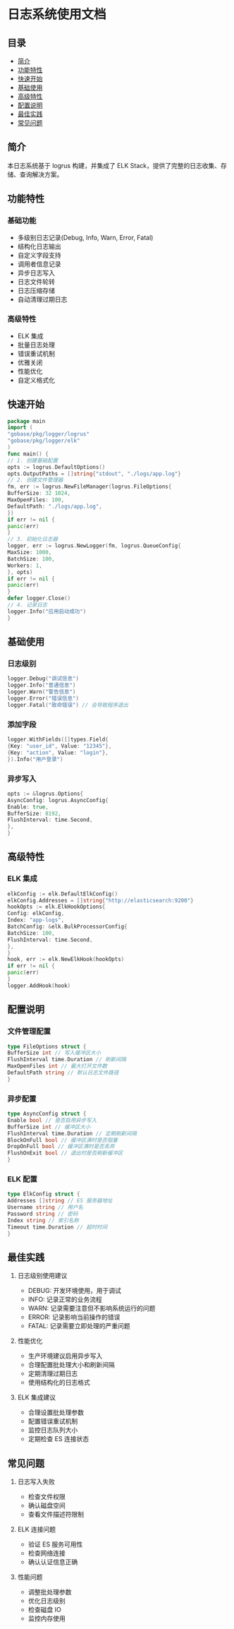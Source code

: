 # 日志系统使用文档

## 目录
- [简介](#简介)
- [功能特性](#功能特性)
- [快速开始](#快速开始)
- [基础使用](#基础使用)
- [高级特性](#高级特性)
- [配置说明](#配置说明)
- [最佳实践](#最佳实践)
- [常见问题](#常见问题)

## 简介
本日志系统基于 logrus 构建，并集成了 ELK Stack，提供了完整的日志收集、存储、查询解决方案。

## 功能特性
### 基础功能
- 多级别日志记录(Debug, Info, Warn, Error, Fatal)
- 结构化日志输出
- 自定义字段支持
- 调用者信息记录
- 异步日志写入
- 日志文件轮转
- 日志压缩存储
- 自动清理过期日志

### 高级特性
- ELK 集成
- 批量日志处理
- 错误重试机制
- 优雅关闭
- 性能优化
- 自定义格式化

## 快速开始
```go
package main
import (
"gobase/pkg/logger/logrus"
"gobase/pkg/logger/elk"
)
func main() {
// 1. 创建基础配置
opts := logrus.DefaultOptions()
opts.OutputPaths = []string{"stdout", "./logs/app.log"}
// 2. 创建文件管理器
fm, err := logrus.NewFileManager(logrus.FileOptions{
BufferSize: 32 1024,
MaxOpenFiles: 100,
DefaultPath: "./logs/app.log",
})
if err != nil {
panic(err)
}
// 3. 初始化日志器
logger, err := logrus.NewLogger(fm, logrus.QueueConfig{
MaxSize: 1000,
BatchSize: 100,
Workers: 1,
}, opts)
if err != nil {
panic(err)
}
defer logger.Close()
// 4. 记录日志
logger.Info("应用启动成功")
}
```
## 基础使用

### 日志级别
```go
logger.Debug("调试信息")
logger.Info("普通信息")
logger.Warn("警告信息")
logger.Error("错误信息")
logger.Fatal("致命错误") // 会导致程序退出
```
### 添加字段
```go
logger.WithFields([]types.Field{
{Key: "user_id", Value: "12345"},
{Key: "action", Value: "login"},
}).Info("用户登录")
```
### 异步写入
```go
opts := &logrus.Options{
AsyncConfig: logrus.AsyncConfig{
Enable: true,
BufferSize: 8192,
FlushInterval: time.Second,
},
}
```
## 高级特性

### ELK 集成
```go
elkConfig := elk.DefaultElkConfig()
elkConfig.Addresses = []string{"http://elasticsearch:9200"}
hookOpts := elk.ElkHookOptions{
Config: elkConfig,
Index: "app-logs",
BatchConfig: &elk.BulkProcessorConfig{
BatchSize: 100,
FlushInterval: time.Second,
},
}
hook, err := elk.NewElkHook(hookOpts)
if err != nil {
panic(err)
}
logger.AddHook(hook)
```
## 配置说明

### 文件管理配置
```go
type FileOptions struct {
BufferSize int // 写入缓冲区大小
FlushInterval time.Duration // 刷新间隔
MaxOpenFiles int // 最大打开文件数
DefaultPath string // 默认日志文件路径
}
```
### 异步配置
```go
type AsyncConfig struct {
Enable bool // 是否启用异步写入
BufferSize int // 缓冲区大小
FlushInterval time.Duration // 定期刷新间隔
BlockOnFull bool // 缓冲区满时是否阻塞
DropOnFull bool // 缓冲区满时是否丢弃
FlushOnExit bool // 退出时是否刷新缓冲区
}
```
### ELK 配置
```go
type ElkConfig struct {
Addresses []string // ES 服务器地址
Username string // 用户名
Password string // 密码
Index string // 索引名称
Timeout time.Duration // 超时时间
}
```
## 最佳实践

1. 日志级别使用建议
   - DEBUG: 开发环境使用，用于调试
   - INFO: 记录正常的业务流程
   - WARN: 记录需要注意但不影响系统运行的问题
   - ERROR: 记录影响当前操作的错误
   - FATAL: 记录需要立即处理的严重问题

2. 性能优化
   - 生产环境建议启用异步写入
   - 合理配置批处理大小和刷新间隔
   - 定期清理过期日志
   - 使用结构化的日志格式

3. ELK 集成建议
   - 合理设置批处理参数
   - 配置错误重试机制
   - 监控日志队列大小
   - 定期检查 ES 连接状态

## 常见问题

1. 日志写入失败
   - 检查文件权限
   - 确认磁盘空间
   - 查看文件描述符限制

2. ELK 连接问题
   - 验证 ES 服务可用性
   - 检查网络连接
   - 确认认证信息正确

3. 性能问题
   - 调整批处理参数
   - 优化日志级别
   - 检查磁盘 IO
   - 监控内存使用